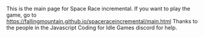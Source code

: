 This is the main page for Space Race incremental. If you want to play the game, go to https://fallingmountain.github.io/spaceraceincremental/main.html
Thanks to the people in the Javascript Coding for Idle Games discord for help.
